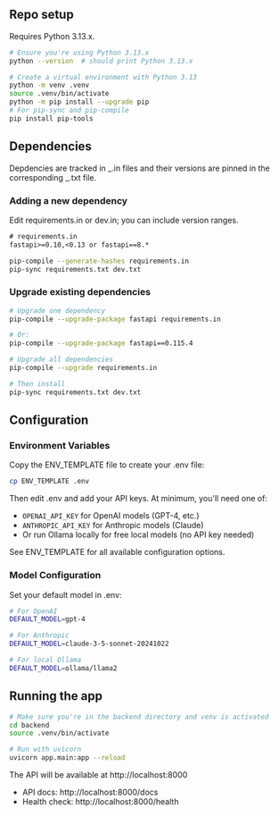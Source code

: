 ## Repo setup

Requires Python 3.13.x.

```bash
# Ensure you're using Python 3.13.x
python --version  # should print Python 3.13.x

# Create a virtual environment with Python 3.13
python -m venv .venv
source .venv/bin/activate
python -m pip install --upgrade pip
# For pip-sync and pip-compile
pip install pip-tools
```

## Dependencies

Depdencies are tracked in _.in files and their versions are pinned in the corresponding _.txt file.

### Adding a new dependency

Edit requirements.in or dev.in; you can include version ranges.

```txt
# requirements.in
fastapi>=0.10,<0.13 or fastapi==8.*
```

```bash
pip-compile --generate-hashes requirements.in
pip-sync requirements.txt dev.txt
```

### Upgrade existing dependencies

```bash
# Upgrade one dependency
pip-compile --upgrade-package fastapi requirements.in

# Or:
pip-compile --upgrade-package fastapi==0.115.4

# Upgrade all dependencies
pip-compile --upgrade requirements.in

# Then install
pip-sync requirements.txt dev.txt
```

## Configuration

### Environment Variables

Copy the ENV_TEMPLATE file to create your .env file:

```bash
cp ENV_TEMPLATE .env
```

Then edit .env and add your API keys. At minimum, you'll need one of:

- `OPENAI_API_KEY` for OpenAI models (GPT-4, etc.)
- `ANTHROPIC_API_KEY` for Anthropic models (Claude)
- Or run Ollama locally for free local models (no API key needed)

See ENV_TEMPLATE for all available configuration options.

### Model Configuration

Set your default model in .env:

```bash
# For OpenAI
DEFAULT_MODEL=gpt-4

# For Anthropic
DEFAULT_MODEL=claude-3-5-sonnet-20241022

# For local Ollama
DEFAULT_MODEL=ollama/llama2
```

## Running the app

```bash
# Make sure you're in the backend directory and venv is activated
cd backend
source .venv/bin/activate

# Run with uvicorn
uvicorn app.main:app --reload
```

The API will be available at http://localhost:8000

- API docs: http://localhost:8000/docs
- Health check: http://localhost:8000/health
